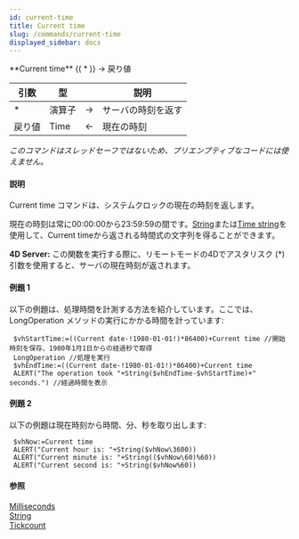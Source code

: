 ```yaml
---
id: current-time
title: Current time
slug: /commands/current-time
displayed_sidebar: docs
---
```


<!--REF #_command_.Current time.Syntax-->**Current time** {( * )} -> 戻り値<!-- END REF-->
<!--REF #_command_.Current time.Params-->
| 引数 | 型 |  | 説明 |
| --- | --- | --- | --- |
| * | 演算子 | &#8594;  | サーバの時刻を返す |
| 戻り値 | Time | &#8592; | 現在の時刻 |

<!-- END REF-->

*このコマンドはスレッドセーフではないため、プリエンプティブなコードには使えません。*


#### 説明 

<!--REF #_command_.Current time.Summary-->Current time コマンドは、システムクロックの現在の時刻を返します。<!-- END REF--> 

現在の時刻は常に00:00:00から23:59:59の間です。[String](string.md "String")または[Time string](time-string.md "Time string")を使用して、Current timeから返される時間式の文字列を得ることができます。

**4D Server:** この関数を実行する際に、リモートモードの4Dでアスタリスク (\*) 引数を使用すると、サーバの現在時刻が返されます。

#### 例題 1 

以下の例題は、処理時間を計測する方法を紹介しています。ここでは、LongOperation メソッドの実行にかかる時間を計っています:

```4d
 $vhStartTime:=((Current date-!1980-01-01!)*86400)+Current time //開始時刻を保存、1980年1月1日からの経過秒で取得
 LongOperation //処理を実行
 $vhEndTime:=((Current date-!1980-01-01!)*86400)+Current time
 ALERT("The operation took "+String($vhEndTime-$vhStartTime)+" seconds.") //経過時間を表示
```

#### 例題 2 

以下の例題は現在時刻から時間、分、秒を取り出します:

```4d
 $vhNow:=Current time
 ALERT("Current hour is: "+String($vhNow\3600))
 ALERT("Current minute is: "+String(($vhNow\60)%60))
 ALERT("Current second is: "+String($vhNow%60))
```

#### 参照 

[Milliseconds](milliseconds.md)  
[String](string.md)  
[Tickcount](tickcount.md)  